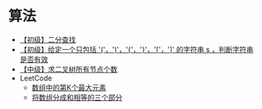 # 算法

- [【初级】二分查找](/interview/algorithm/interview/binary-search)
- [【初级】给定一个只包括 '('，')'，'{'，'}'，'['，']' 的字符串 s ，判断字符串是否有效](/interview/algorithm/interview/the-self-closing-string)
- [【中级】求二叉树所有节点个数](/interview/algorithm/interview/the-all-nodes-of-binary-tree)
- LeetCode
  - [数组中的第K个最大元素](/interview/algorithm/interview/leetcode/kth-largest-element-in-an-array)
  - [将数组分成和相等的三个部分](/interview/algorithm/interview/leetcode/partition-array-into-three-parts-with-equal-sum)
